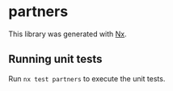 # partners

This library was generated with [Nx](https://nx.dev).

## Running unit tests

Run `nx test partners` to execute the unit tests.
